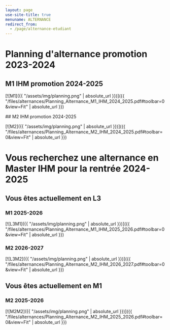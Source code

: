 ```yaml
---
layout: page
use-site-title: true
menuname: ALTERNANCE
redirect_from:
  - /page/alternance-etudiant
---
```


# Planning d'alternance promotion 2023-2024

<div class="row">
<div class="col-sm-6">


## M1 IHM promotion 2024-2025

[![M1]({{ "/assets/img/planning.png" | absolute_url }})]({{ "/files/alternances/Planning_Alternance_M1_IHM_2024_2025.pdf#toolbar=0&amp;view=Fit" | absolute_url }})

</div>
<div class="col-sm-6">
## M2 IHM promotion 2024-2025

[![M2]({{ "/assets/img/planning.png" | absolute_url }})]({{ "/files/alternances/Planning_Alternance_M2_IHM_2024_2025.pdf#toolbar=0&amp;view=Fit" | absolute_url }})

</div>
</div>

# Vous recherchez une alternance en Master IHM pour la rentrée 2024-2025

## Vous êtes actuellement en L3

### M1 2025-2026

[![L3M1]({{ "/assets/img/planning.png" | absolute_url }})]({{ "/files/alternances/Planning_Alternance_M1_IHM_2025_2026.pdf#toolbar=0&amp;view=Fit" | absolute_url }})

### M2 2026-2027

[![L3M2]({{ "/assets/img/planning.png" | absolute_url }})]({{ "/files/alternances/Planning_Alternance_M2_IHM_2026_2027.pdf#toolbar=0&amp;view=Fit" | absolute_url }})

## Vous êtes actuellement en M1

### M2 2025-2026

[![M2M2]({{ "/assets/img/planning.png" | absolute_url }})]({{ "/files/alternances/Planning_Alternance_M2_IHM_2025_2026.pdf#toolbar=0&amp;view=Fit" | absolute_url }})



